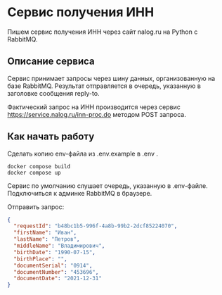 # Сервис получения ИНН

Пишем сервис получения ИНН через сайт nalog.ru на Python с RabbitMQ. 


## Описание сервиса

Сервис принимает запросы через шину данных, организованную на базе RabbitMQ. Результат отправляется в очередь, 
указанную в заголовке сообщения reply-to.

Фактический запрос на ИНН производится через сервис https://service.nalog.ru/inn-proc.do методом POST запроса.

## Как начать работу

Сделать копию env-файла из .env.example в .env .

```shell
docker compose build
docker compose up
```

Сервис по умолчанию слушает очередь, указанную в .env-файле. Подключиться к админке RabbitMQ в браузере. 

Отправить запрос:
```json
{
  "requestId": "b48bc1b5-996f-4a8b-99b2-2dcf85224070",
  "firstName": "Иван", 
  "lastName": "Петров",
  "middleName": "Владимирович",
  "birthDate": "1990-07-15",
  "birthPlace": "",
  "documentSerial": "0914",
  "documentNumber": "453696",
  "documentDate": "2021-12-31"
}
```